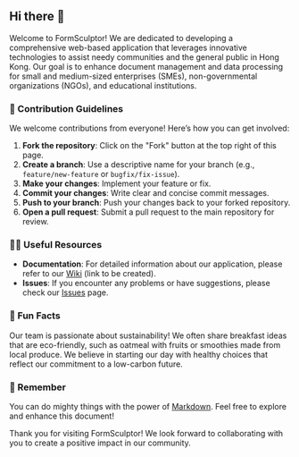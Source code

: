 ## Hi there 👋

Welcome to FormSculptor! We are dedicated to developing a comprehensive web-based application that leverages innovative technologies to assist needy communities and the general public in Hong Kong. Our goal is to enhance document management and data processing for small and medium-sized enterprises (SMEs), non-governmental organizations (NGOs), and educational institutions.

### 🌈 Contribution Guidelines
We welcome contributions from everyone! Here’s how you can get involved:

1. **Fork the repository**: Click on the "Fork" button at the top right of this page.
2. **Create a branch**: Use a descriptive name for your branch (e.g., `feature/new-feature` or `bugfix/fix-issue`).
3. **Make your changes**: Implement your feature or fix.
4. **Commit your changes**: Write clear and concise commit messages.
5. **Push to your branch**: Push your changes back to your forked repository.
6. **Open a pull request**: Submit a pull request to the main repository for review.

### 👩‍💻 Useful Resources
- **Documentation**: For detailed information about our application, please refer to our [Wiki](https://github.com/FormSculptor/FormSculptor/wiki) (link to be created).
- **Issues**: If you encounter any problems or have suggestions, please check our [Issues](https://github.com/FormSculptor/FormSculptor/issues) page.

### 🍿 Fun Facts
Our team is passionate about sustainability! We often share breakfast ideas that are eco-friendly, such as oatmeal with fruits or smoothies made from local produce. We believe in starting our day with healthy choices that reflect our commitment to a low-carbon future.

### 🧙 Remember
You can do mighty things with the power of [Markdown](https://docs.github.com/github/writing-on-github/getting-started-with-writing-and-formatting-on-github/basic-writing-and-formatting-syntax). Feel free to explore and enhance this document!

Thank you for visiting FormSculptor! We look forward to collaborating with you to create a positive impact in our community.

